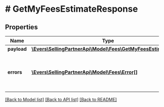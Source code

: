 # # GetMyFeesEstimateResponse

## Properties

Name | Type | Description | Notes
------------ | ------------- | ------------- | -------------
**payload** | [**\Evers\SellingPartnerApi\Model\Fees\GetMyFeesEstimateResult**](GetMyFeesEstimateResult.md) |  | [optional]
**errors** | [**\Evers\SellingPartnerApi\Model\Fees\Error[]**](Error.md) | A list of error responses returned when a request is unsuccessful. | [optional]

[[Back to Model list]](../../README.md#models) [[Back to API list]](../../README.md#endpoints) [[Back to README]](../../README.md)
